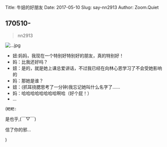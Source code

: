 Title: 牛妞的好朋友
Date: 2017-05-10
Slug: say-nn2913
Author: Zoom.Quiet


## 170510-
> nn2913


![...jpg](http://zoomquiet.qiniucdn.com/niuniu-albums/nn2017/170510-nn2913.jpeg?imageView2/2/w/360)


- 妞:妈妈，我现在一个特别好特别好的朋友，真的特别好！
- 妈：比我还好吗？
- 妞：是的，就是她上课总爱讲话，不过我已经在向林心恩学习了不会受她影响的
- 妈：那她是谁？
- 妞：(抓耳挠腮思考了一分钟)我忘记她叫什么名字了……
- 妈：哈哈哈哈哈哈哈哈啊哈（好个屁！）
- ...

(`粑粑:` 

是也乎,(￣▽￣)

信了你的邪...

)
